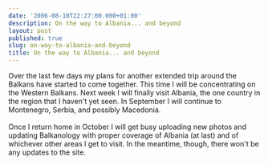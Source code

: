 ```yaml
---
date: '2006-08-10T22:27:00.000+01:00'
description: On the way to Albania... and beyond
layout: post
published: true
slug: on-way-to-albania-and-beyond
title: On the way to Albania... and beyond
---
```


Over the last few days my plans for another extended trip around the Balkans have started to come together. This time I will be concentrating on the Western Balkans. Next week I will finally visit Albania, the one country in the region that I haven't yet seen. In September I will continue to Montenegro, Serbia, and possibly Macedonia.<br /><br />Once I return home in October I will get busy uploading new photos and updating Balkanology with proper coverage of Albania (at last) and of whichever other areas I get to visit. In the meantime, though, there won't be any updates to the site.